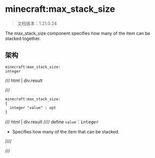 # minecraft:max_stack_size

> 文档版本：1.21.0.24

The max_stack_size component specifies how many of the item can be stacked together.

## 架构

```mcschema
minecraft:max_stack_size:
integer

```

/// html | div.result

///


```mcschema
minecraft:max_stack_size:
{
  integer "value" : opt
}

```

/// html | div.result
//// define
`value`：<samp>integer</samp>

- Specifies how many of the item that can be stacked.


////


///


